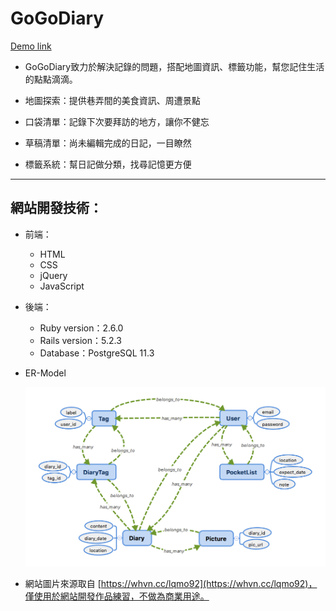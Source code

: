 # GoGoDiary

[Demo link](https://fathomless-headland-04614.herokuapp.com/users/sign_in)

- GoGoDiary致力於解決記錄的問題，搭配地圖資訊、標籤功能，幫您記住生活的點點滴滴。

- 地圖探索：提供巷弄間的美食資訊、周遭景點

- 口袋清單：記錄下次要拜訪的地方，讓你不健忘

- 草稿清單：尚未編輯完成的日記，一目瞭然

- 標籤系統：幫日記做分類，找尋記憶更方便

----

## 網站開發技術：

- 前端：
  - HTML
  - CSS
  - jQuery
  - JavaScript

- 後端：
  - Ruby version：2.6.0
  - Rails version：5.2.3
  - Database：PostgreSQL 11.3

- ER-Model

   ![Alt text](lib/assets/ERModel.png)

- 網站圖片來源取自 [https://whvn.cc/lqmo92](https://whvn.cc/lqmo92)，僅使用於網站開發作品練習，不做為商業用途。
